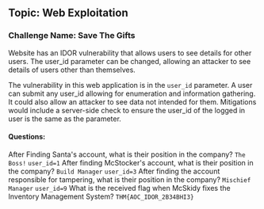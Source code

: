 ## Topic: Web Exploitation
### Challenge Name: Save The Gifts

Website has an IDOR vulnerability that allows users to see details for other users. The user_id parameter can be changed, allowing an attacker to see details of users other than themselves.

The vulnerability in this web application is in the `user_id` parameter. A user can submit any user_id allowing for enumeration and information gathering. It could also allow an attacker to see data not intended for them. Mitigations would include a server-side check to ensure the user_id of the logged in user is the same as the parameter.

#### Questions:
After Finding Santa's account, what is their position in the company?
`The Boss!` `user_id=1`
After finding McStocker's account, what is their position in the company?
`Build Manager` `user_id=3`
After finding the account responsible for tampering, what is their position in the company?
`Mischief Manager` `user_id=9`
What is the received flag when McSkidy fixes the Inventory Management System?
`THM{AOC_IDOR_2B34BHI3}`